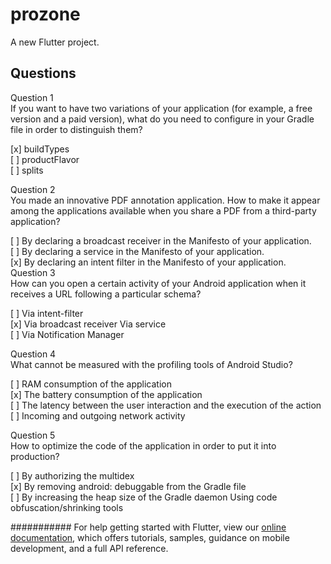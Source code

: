 # prozone

A new Flutter project.

## Questions

Question 1 <br>
If you want to have two variations of your application (for example, a free version and a paid version), what do you need to configure in your Gradle file in order to distinguish them?<br>

[x] buildTypes<br>
[ ] productFlavor<br>
[ ] splits <br>

Question 2<br>
You made an innovative PDF annotation application. How to make it appear among the applications available when you share a PDF from a third-party application?<br>

[ ] By declaring a broadcast receiver in the Manifesto of your application.<br>
[ ] By declaring a service in the Manifesto of your application.<br>
[x] By declaring an intent filter in the Manifesto of your application.<br>
Question 3<br>
How can you open a certain activity of your Android application when it receives a URL following a particular schema?<br>

[ ] Via intent-filter<br>
[x] Via broadcast receiver Via service<br>
[ ] Via Notification Manager<br>

Question 4<br>
What cannot be measured with the profiling tools of Android Studio?<br>

[ ] RAM consumption of the application<br>
[x] The battery consumption of the application<br>
[ ] The latency between the user interaction and the execution of the action<br>
[ ] Incoming and outgoing network activity<br>

Question 5<br>
How to optimize the code of the application in order to put it into production?<br>

[ ] By authorizing the multidex<br>
[x] By removing android: debuggable from the Gradle file<br>
[ ] By increasing the heap size of the Gradle daemon Using code obfuscation/shrinking tools<br>

###########
For help getting started with Flutter, view our
[online documentation](https://flutter.dev/docs), which offers tutorials,
samples, guidance on mobile development, and a full API reference.
